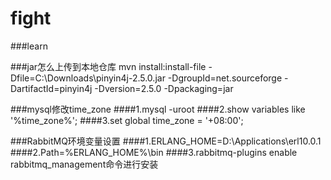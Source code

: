 # fight
###learn

###jar怎么上传到本地仓库
mvn install:install-file -Dfile=C:\Downloads\pinyin4j-2.5.0.jar -DgroupId=net.sourceforge -DartifactId=pinyin4j -Dversion=2.5.0 -Dpackaging=jar

###mysql修改time_zone
####1.mysql -uroot
####2.show variables like '%time_zone%';
####3.set global time_zone = '+08:00';

###RabbitMQ环境变量设置
####1.ERLANG_HOME=D:\Applications\erl10.0.1
####2.Path=%ERLANG_HOME%\bin
####3.rabbitmq-plugins enable rabbitmq_management命令进行安装